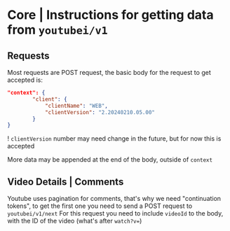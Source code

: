 # Core | Instructions for getting data from `youtubei/v1`

## Requests
Most requests are POST request, the basic body for the request to get accepted is:
```json
"context": {  
		"client": {
			"clientName": "WEB",
			"clientVersion": "2.20240210.05.00"
		}
}
```
! `clientVersion` number may need change in the future, but for now this is accepted

More data may be appended at the end of the body, outside of `context`

## Video Details | Comments
Youtube uses pagination for comments, that's why we need "continuation tokens", to get the first one you need to send a POST request to `youtubei/v1/next`
For this request you need to include `videoId` to the body, with the ID of the video (what's after `watch?v=`)

